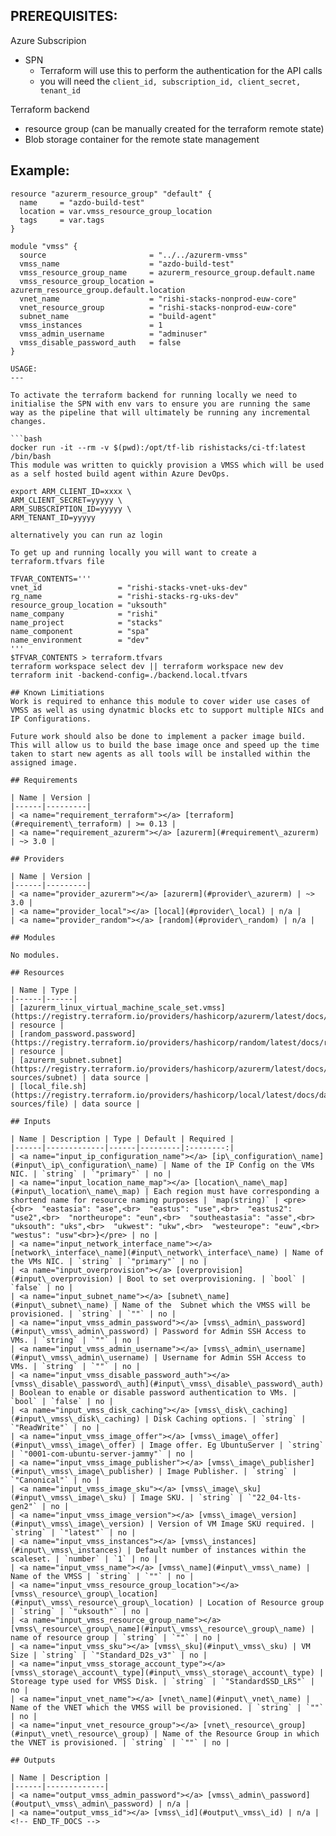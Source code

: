 <!-- BEGIN_TF_DOCS -->
PREREQUISITES:
---
Azure Subscripion
  - SPN 
    - Terraform will use this to perform the authentication for the API calls
    - you will need the `client_id, subscription_id, client_secret, tenant_id`

Terraform backend
  - resource group (can be manually created for the terraform remote state)
  - Blob storage container for the remote state management

Example:
---
```
resource "azurerm_resource_group" "default" {
  name     = "azdo-build-test"
  location = var.vmss_resource_group_location
  tags     = var.tags
}

module "vmss" {
  source                       = "../../azurerm-vmss"
  vmss_name                    = "azdo-build-test"
  vmss_resource_group_name     = azurerm_resource_group.default.name
  vmss_resource_group_location = azurerm_resource_group.default.location
  vnet_name                    = "rishi-stacks-nonprod-euw-core"
  vnet_resource_group          = "rishi-stacks-nonprod-euw-core"
  subnet_name                  = "build-agent"
  vmss_instances               = 1
  vmss_admin_username          = "adminuser"
  vmss_disable_password_auth   = false
}

USAGE:
---

To activate the terraform backend for running locally we need to initialise the SPN with env vars to ensure you are running the same way as the pipeline that will ultimately be running any incremental changes.

```bash
docker run -it --rm -v $(pwd):/opt/tf-lib rishistacks/ci-tf:latest /bin/bash
This module was written to quickly provision a VMSS which will be used as a self hosted build agent within Azure DevOps.

export ARM_CLIENT_ID=xxxx \
ARM_CLIENT_SECRET=yyyyy \
ARM_SUBSCRIPTION_ID=yyyyy \
ARM_TENANT_ID=yyyyy

alternatively you can run az login

To get up and running locally you will want to create a terraform.tfvars file

TFVAR_CONTENTS='''
vnet_id                 = "rishi-stacks-vnet-uks-dev"
rg_name                 = "rishi-stacks-rg-uks-dev"
resource_group_location = "uksouth"
name_company            = "rishi"
name_project            = "stacks"
name_component          = "spa"
name_environment        = "dev" 
'''
$TFVAR_CONTENTS > terraform.tfvars
terraform workspace select dev || terraform workspace new dev
terraform init -backend-config=./backend.local.tfvars

## Known Limitiations
Work is required to enhance this module to cover wider use cases of VMSS as well as using dynatmic blocks etc to support multiple NICs and IP Configurations.

Future work should also be done to implement a packer image build. This will allow us to build the base image once and speed up the time taken to start new agents as all tools will be installed within the assigned image.

## Requirements

| Name | Version |
|------|---------|
| <a name="requirement_terraform"></a> [terraform](#requirement\_terraform) | >= 0.13 |
| <a name="requirement_azurerm"></a> [azurerm](#requirement\_azurerm) | ~> 3.0 |

## Providers

| Name | Version |
|------|---------|
| <a name="provider_azurerm"></a> [azurerm](#provider\_azurerm) | ~> 3.0 |
| <a name="provider_local"></a> [local](#provider\_local) | n/a |
| <a name="provider_random"></a> [random](#provider\_random) | n/a |

## Modules

No modules.

## Resources

| Name | Type |
|------|------|
| [azurerm_linux_virtual_machine_scale_set.vmss](https://registry.terraform.io/providers/hashicorp/azurerm/latest/docs/resources/linux_virtual_machine_scale_set) | resource |
| [random_password.password](https://registry.terraform.io/providers/hashicorp/random/latest/docs/resources/password) | resource |
| [azurerm_subnet.subnet](https://registry.terraform.io/providers/hashicorp/azurerm/latest/docs/data-sources/subnet) | data source |
| [local_file.sh](https://registry.terraform.io/providers/hashicorp/local/latest/docs/data-sources/file) | data source |

## Inputs

| Name | Description | Type | Default | Required |
|------|-------------|------|---------|:--------:|
| <a name="input_ip_configuration_name"></a> [ip\_configuration\_name](#input\_ip\_configuration\_name) | Name of the IP Config on the VMs NIC. | `string` | `"primary"` | no |
| <a name="input_location_name_map"></a> [location\_name\_map](#input\_location\_name\_map) | Each region must have corresponding a shortend name for resource naming purposes | `map(string)` | <pre>{<br>  "eastasia": "ase",<br>  "eastus": "use",<br>  "eastus2": "use2",<br>  "northeurope": "eun",<br>  "southeastasia": "asse",<br>  "uksouth": "uks",<br>  "ukwest": "ukw",<br>  "westeurope": "euw",<br>  "westus": "usw"<br>}</pre> | no |
| <a name="input_network_interface_name"></a> [network\_interface\_name](#input\_network\_interface\_name) | Name of the VMs NIC. | `string` | `"primary"` | no |
| <a name="input_overprovision"></a> [overprovision](#input\_overprovision) | Bool to set overprovisioning. | `bool` | `false` | no |
| <a name="input_subnet_name"></a> [subnet\_name](#input\_subnet\_name) | Name of the  Subnet which the VMSS will be provisioned. | `string` | `""` | no |
| <a name="input_vmss_admin_password"></a> [vmss\_admin\_password](#input\_vmss\_admin\_password) | Password for Admin SSH Access to VMs. | `string` | `""` | no |
| <a name="input_vmss_admin_username"></a> [vmss\_admin\_username](#input\_vmss\_admin\_username) | Username for Admin SSH Access to VMs. | `string` | `""` | no |
| <a name="input_vmss_disable_password_auth"></a> [vmss\_disable\_password\_auth](#input\_vmss\_disable\_password\_auth) | Boolean to enable or disable password authentication to VMs. | `bool` | `false` | no |
| <a name="input_vmss_disk_caching"></a> [vmss\_disk\_caching](#input\_vmss\_disk\_caching) | Disk Caching options. | `string` | `"ReadWrite"` | no |
| <a name="input_vmss_image_offer"></a> [vmss\_image\_offer](#input\_vmss\_image\_offer) | Image offer. Eg UbuntuServer | `string` | `"0001-com-ubuntu-server-jammy"` | no |
| <a name="input_vmss_image_publisher"></a> [vmss\_image\_publisher](#input\_vmss\_image\_publisher) | Image Publisher. | `string` | `"Canonical"` | no |
| <a name="input_vmss_image_sku"></a> [vmss\_image\_sku](#input\_vmss\_image\_sku) | Image SKU. | `string` | `"22_04-lts-gen2"` | no |
| <a name="input_vmss_image_version"></a> [vmss\_image\_version](#input\_vmss\_image\_version) | Version of VM Image SKU required. | `string` | `"latest"` | no |
| <a name="input_vmss_instances"></a> [vmss\_instances](#input\_vmss\_instances) | Default number of instances within the scaleset. | `number` | `1` | no |
| <a name="input_vmss_name"></a> [vmss\_name](#input\_vmss\_name) | Name of the VMSS | `string` | `""` | no |
| <a name="input_vmss_resource_group_location"></a> [vmss\_resource\_group\_location](#input\_vmss\_resource\_group\_location) | Location of Resource group | `string` | `"uksouth"` | no |
| <a name="input_vmss_resource_group_name"></a> [vmss\_resource\_group\_name](#input\_vmss\_resource\_group\_name) | name of resource group | `string` | `""` | no |
| <a name="input_vmss_sku"></a> [vmss\_sku](#input\_vmss\_sku) | VM Size | `string` | `"Standard_D2s_v3"` | no |
| <a name="input_vmss_storage_account_type"></a> [vmss\_storage\_account\_type](#input\_vmss\_storage\_account\_type) | Storeage type used for VMSS Disk. | `string` | `"StandardSSD_LRS"` | no |
| <a name="input_vnet_name"></a> [vnet\_name](#input\_vnet\_name) | Name of the VNET which the VMSS will be provisioned. | `string` | `""` | no |
| <a name="input_vnet_resource_group"></a> [vnet\_resource\_group](#input\_vnet\_resource\_group) | Name of the Resource Group in which the VNET is provisioned. | `string` | `""` | no |

## Outputs

| Name | Description |
|------|-------------|
| <a name="output_vmss_admin_password"></a> [vmss\_admin\_password](#output\_vmss\_admin\_password) | n/a |
| <a name="output_vmss_id"></a> [vmss\_id](#output\_vmss\_id) | n/a |
<!-- END_TF_DOCS -->